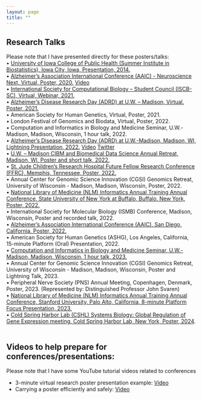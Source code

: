 ```yaml
---
layout: page
title: "" 
---
```

## Research Talks 
Please note that I have presented directly for these posters/talks:<br>
•	[University of Iowa College of Public Health (Summer Institute in Biostatistics), Iowa City, Iowa, Presentation, 2014.](https://www.public-health.uiowa.edu/wp-content/uploads/2014/08/SiteOfOriginNT.pdf) <br>
•	[Alzheimer’s Association International Conference (AAIC) - Neuroscience Next, Virtual, Poster, 2020.](https://scholar.google.com/citations?view_op=view_citation&hl=en&user=2YXiDBkAAAAJ&citation_for_view=2YXiDBkAAAAJ:2osOgNQ5qMEC) [Video](https://www.youtube.com/watch?v=DXscSQaeYH0)<br>
•	[International Society for Computational Biology – Student Council (ISCB-SC), Virtual, Webinar, 2021.](https://www.youtube.com/watch?v=ITwEzqhQnZU&list=PL_3UUp3wcnVbpTH4UfeybVhGcjyML3N2h)<br>
•	[Alzheimer’s Disease Research Day (ADRD) at U.W. – Madison, Virtual, Poster, 2021.](https://www.adrc.wisc.edu/news/research-day-2021-poster-session-award-winners)<br>
•	American Society for Human Genetics, Virtual, Poster, 2021.<br>
•	London Festival of Genomics and Biodata, Virtual, Poster, 2022.<br>
•	Computation and Informatics in Biology and Medicine Seminar, U.W.-Madison, Madison, Wisconsin, 1 hour talk, 2022.<br>
•	[Alzheimer’s Disease Research Day (ADRD) at U.W.-Madison, Madison, WI, Lightning Presentation, 2022.](https://www.adrc.wisc.edu/adrd2022) [Video](https://www.youtube.com/watch?v=LAAfUB3oPtQ&list=PL_3UUp3wcnVbpTH4UfeybVhGcjyML3N2h&index=5) [Twitter](https://twitter.com/WisconsinADRC/status/1511451546759974917)<br>
•	[U.W. – Madison CIBM and Biomedical Data Science Annual Retreat, Madison, WI, Poster and short talk, 2022.](http://www.cibm.wisc.edu/retreat/)<br>
•	[St. Jude Children’s Research Hospital Future Fellow Research Conference (FFRC), Memphis, Tennessee, Poster, 2022.](https://www.stjude.org/education-training/predoctoral-training/graduate-students/national-graduate-student-symposium-ngss.html)<br>
•	Annual Center for Genomic Science Innovation (CGSI) Genomics Retreat, University of Wisconsin - Madison, Madison, Wisconsin, Poster, 2022.<br>
•	[National Library of Medicine (NLM) Informatics Annual Training Annual Conference, State University of New York at Buffalo, Buffalo, New York, Poster, 2022.](https://ubwp.buffalo.edu/nlm2022/)<br>
•	International Society for Molecular Biology (ISMB) Conference, Madison, Wisconsin, Poster and recorded talk, 2022.<br>
•	[Alzheimer’s Association International Conference (AAIC), San Diego, California, Poster, 2022.](https://alz-journals.onlinelibrary.wiley.com/doi/full/10.1002/alz.068648)<br>
•	American Society for Human Genetics (ASHG), Los Angeles, California, 15-minute Platform (Oral) Presentation, 2022.<br>
•	[Computation and Informatics in Biology and Medicine Seminar, U.W.-Madison, Madison, Wisconsin, 1 hour talk, 2023.](https://cibm.wisc.edu/events-calendar/predicting-brain-regional-gene-regulatory-networks-from-multi-omics-for-alzheimers-disease-phenotypes-and-covid-19-severity/)<br>
•	Annual Center for Genomic Science Innovation (CGSI) Genomics Retreat, University of Wisconsin - Madison, Madison, Wisconsin, Poster and Lightning Talk, 2023.<br>
•	Peripheral Nerve Society (PNS) Annual Meeting, Copenhagen, Denmark, Poster, 2023. (Represented by: Distinguished Professor John Svaren)<br>
•	[National Library of Medicine (NLM) Informatics Annual Training Annual Conference, Stanford University, Palo Alto, California, 8-minute Platform Focus Presentation, 2023.](https://dbds.stanford.edu/national-library-of-medicine-nlm-t15-training-conference/)<br>
•	[Cold Spring Harbor Lab (CSHL) Systems Biology: Global Regulation of Gene Expression meeting, Cold Spring Harbor Lab, New York, Poster, 2024](https://meetings.cshl.edu/abstracts.aspx?meet=SYSTEMS&year=24).<br>
<br>
## Videos to help prepare for conferences/presentations:
Please note that I have some YouTube tutorial videos related to conferences
* 3-minute virtual research poster presentation example: [Video](https://www.youtube.com/watch?v=DXscSQaeYH0)
* Carrying a poster efficiently and safely: [Video](https://www.youtube.com/watch?v=HbtK-muF4b8)